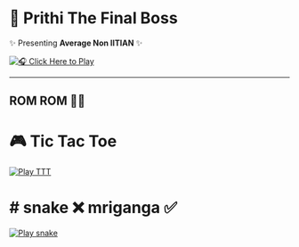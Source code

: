 # 🎤 Prithi The Final Boss  

✨ Presenting **Average Non IITIAN** ✨  

[![🎧 Click Here to Play](https://img.shields.io/badge/▶️-Play_Audio-black?style=for-the-badge&logo=applemusic&logoColor=pink)](https://akaserein.github.io/prithithefinalboss/)  

---

## ROM ROM 👨‍🎤





# 🎮 Tic Tac Toe

[![Play TTT](https://img.shields.io/badge/🎮-Play_TTT-pink?style=for-the-badge&logo=github)](https://akaserein.github.io/prithithefinalboss/ttt.html)



# # snake ❌️ mriganga ✅️
[![Play snake](https://img.shields.io/badge/🎮-Play-with-Mriganga-pink?style=for-the-badge&logo=github)](https://akaserein.github.io/prithithefinalboss/snake.html)
